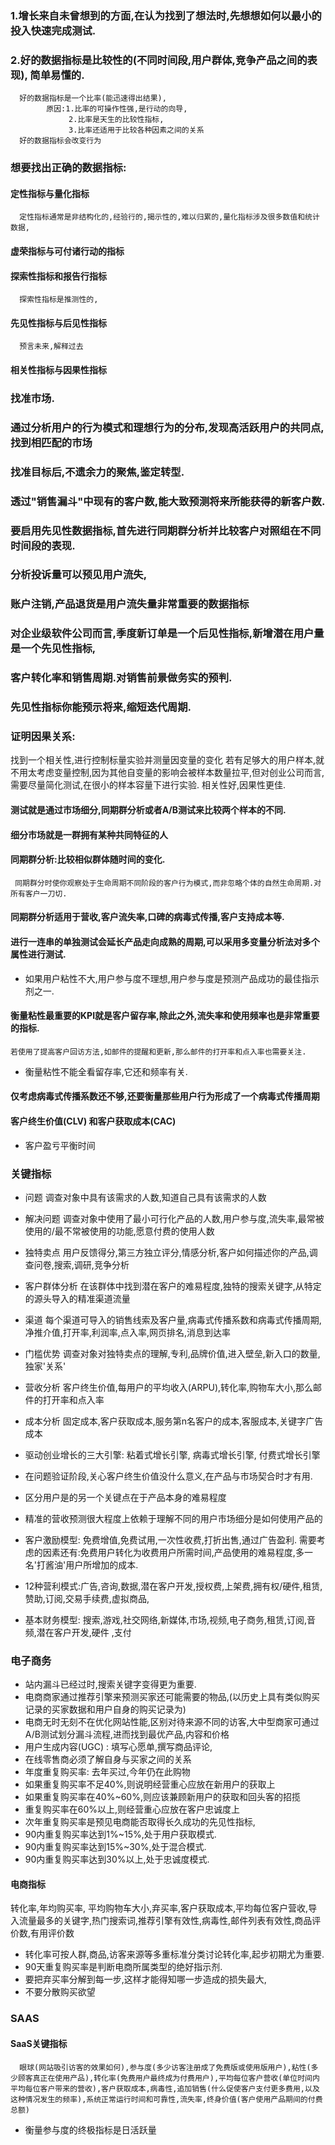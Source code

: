 ### 1.增长来自未曾想到的方面,在认为找到了想法时,先想想如何以最小的投入快速完成测试.
### 2.好的数据指标是比较性的(不同时间段,用户群体,竞争产品之间的表现),  简单易懂的.  
      好的数据指标是一个比率(能迅速得出结果),
            原因:1.比率的可操作性强,是行动的向导,
                 2.比率是天生的比较性指标,
                 3.比率还适用于比较各种因素之间的关系
      好的数据指标会改变行为
### 想要找出正确的数据指标:
#### 定性指标与量化指标
      定性指标通常是非结构化的,经验行的,揭示性的,难以归累的,量化指标涉及很多数值和统计数据,
#### 虚荣指标与可付诸行动的指标
#### 探索性指标和报告行指标
      探索性指标是推测性的,
#### 先见性指标与后见性指标
      预言未来,解释过去
#### 相关性指标与因果性指标


### 找准市场.  
### 通过分析用户的行为模式和理想行为的分布,发现高活跃用户的共同点,找到相匹配的市场
### 找准目标后,不遗余力的聚焦,鉴定转型.

### 透过"销售漏斗"中现有的客户数,能大致预测将来所能获得的新客户数.
### 要启用先见性数据指标,首先进行同期群分析并比较客户对照组在不同时间段的表现.
### 分析投诉量可以预见用户流失,
### 账户注销,产品退货是用户流失量非常重要的数据指标
### 对企业级软件公司而言,季度新订单是一个后见性指标,新增潜在用户量是一个先见性指标,
###  客户转化率和销售周期.对销售前景做务实的预判.
### 先见性指标你能预示将来,缩短迭代周期.
### 证明因果关系:
  找到一个相关性,进行控制标量实验并测量因变量的变化
  若有足够大的用户样本,就不用太考虑变量控制,因为其他自变量的影响会被样本数量拉平,但对创业公司而言,需要尽量简化测试,在很小的样本容量下进行实验.
  相关性好,因果性更佳.

#### 测试就是通过市场细分,同期群分析或者A/B测试来比较两个样本的不同.  
#### 细分市场就是一群拥有某种共同特征的人  
#### 同期群分析:比较相似群体随时间的变化.  
     同期群分时使你观察处于生命周期不同阶段的客户行为模式,而非忽略个体的自然生命周期.对所有客户一刀切.
#### 同期群分析适用于营收,客户流失率,口碑的病毒式传播,客户支持成本等.
#### 进行一连串的单独测试会延长产品走向成熟的周期,可以采用多变量分析法对多个属性进行测试.
- 如果用户粘性不大,用户参与度不理想,用户参与度是预测产品成功的最佳指示剂之一.
#### 衡量粘性最重要的KPI就是客户留存率,除此之外,流失率和使用频率也是非常重要的指标.
    若使用了提高客户回访方法,如邮件的提醒和更新,那么邮件的打开率和点入率也需要关注.
- 衡量粘性不能全看留存率,它还和频率有关.
#### 仅考虑病毒式传播系数还不够,还要衡量那些用户行为形成了一个病毒式传播周期

#### 客户终生价值(CLV) 和客户获取成本(CAC)
- 客户盈亏平衡时间
### 关键指标

- 问题             调查对象中具有该需求的人数,知道自己具有该需求的人数
- 解决问题          调查对象中使用了最小可行化产品的人数,用户参与度,流失率,最常被使用的/最不常被使用的功能,愿意付费的使用人数
- 独特卖点          用户反馈得分,第三方独立评分,情感分析,客户如何描述你的产品,调查问卷,搜索,调研,竞争分析
- 客户群体分析      在该群体中找到潜在客户的难易程度,独特的搜索关键字,从特定的源头导入的精准渠道流量
- 渠道              每个渠道可导入的销售线索及客户量,病毒式传播系数和病毒式传播周期,净推介值,打开率,利润率,点入率,网页排名,消息到达率  
- 门槛优势          调查对象对独特卖点的理解,专利,品牌价值,进入壁垒,新入口的数量,独家'关系'
- 营收分析          客户终生价值,每用户的平均收入(ARPU),转化率,购物车大小,那么邮件的打开率和点入率
- 成本分析          固定成本,客户获取成本,服务第n名客户的成本,客服成本,关键字广告成本


- 驱动创业增长的三大引擎: 粘着式增长引擎, 病毒式增长引擎, 付费式增长引擎
- 在问题验证阶段,关心客户终生价值没什么意义,在产品与市场契合时才有用.
- 区分用户是的另一个关键点在于产品本身的难易程度
- 精准的营收预测很大程度上依赖于理解不同的用户市场细分是如何使用产品的
- 客户激励模型: 免费增值,免费试用,一次性收费,打折出售,通过广告盈利.  需要考虑的因素还有:免费用户转化为收费用户所需时间,产品使用的难易程度,多一名'打酱油'用户所增加的成本.
- 12种营利模式:广告,咨询,数据,潜在客户开发,授权费,上架费,拥有权/硬件,租赁,赞助,订阅,交易手续费,虚拟商品,
- 基本财务模型: 搜索,游戏,社交网络,新媒体,市场,视频,电子商务,租赁,订阅,音频,潜在客户开发,硬件 ,支付


### 电子商务

- 站内漏斗已经过时,搜索关键字变得更为重要.
- 电商商家通过推荐引擎来预测买家还可能需要的物品,(以历史上具有类似购买记录的买家数据和用户自身的购买记录为)
- 电商无时无刻不在优化网站性能,区别对待来源不同的访客,大中型商家可通过A/B测试划分漏斗流程,进而找到最优产品,内容和价格
- 用户生成内容(UGC) : 填写心愿单,撰写商品评论,
- 在线零售商必须了解自身与买家之间的关系
- 年度重复购买率: 去年买过,今年仍在此购物
- 如果重复购买率不足40%,则说明经营重心应放在新用户的获取上
- 如果重复购买率在40%~60%,则应该兼顾新用户的获取和回头客的招揽
- 重复购买率在60%以上,则经营重心应放在客户忠诚度上
- 次年重复购买率是预见电商能否取得长久成功的先见性指标,
- 90内重复购买率达到1%~15%,处于用户获取模式.
- 90内重复购买率达到15%~30%,处于混合模式.
- 90内重复购买率达到30%以上,处于忠诚度模式.

#### 电商指标
  转化率,年均购买率, 平均购物车大小,弃买率,客户获取成本,平均每位客户营收,导入流量最多的关键字,热门搜索词,推荐引擎有效性,病毒性,邮件列表有效性,商品评价数,有用评价数

- 转化率可按人群,商品,访客来源等多重标准分类讨论转化率,起步初期尤为重要.
- 90天重复购买率是判断电商所属类型的绝好指示剂.
- 要把弃买率分解到每一步,这样才能得知哪一步造成的损失最大,
- 不要分散购买欲望


### SAAS
#### SaaS关键指标
      眼球(网站吸引访客的效果如何),参与度(多少访客注册成了免费版或使用版用户),粘性(多少顾客真正在使用产品),转化率(免费用户最终成为付费用户),平均每位客户营收(单位时间内平均每位客户带来的营收),客户获取成本,病毒性,追加销售(什么促使客户支付更多费用,以及这种情况发生的频率),系统正常运行时间和可靠性,流失率,终身价值(客户使用产品期间的付费总额)

- 衡量参与度的终极指标是日活跃量


























